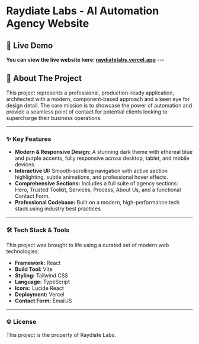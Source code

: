 # Raydiate Labs - AI Automation Agency Website

## 🚀 Live Demo

**You can view the live website here: [raydiatelabs.vercel.app](https://raydiate-labs.vercel.app/)** ---

## 📖 About The Project

This project represents a professional, production-ready application, architected with a modern, component-based approach and a keen eye for design detail.
The core mission is to showcase the power of automation and provide a seamless point of contact for potential clients looking to supercharge their business operations.

---

### ✨ Key Features

* **Modern & Responsive Design:** A stunning dark theme with ethereal blue and purple accents, fully responsive across desktop, tablet, and mobile devices.
* **Interactive UI:** Smooth-scrolling navigation with active section highlighting, subtle animations, and professional hover effects.
* **Comprehensive Sections:** Includes a full suite of agency sections: Hero, Trusted Toolkit, Services, Process, About Us, and a functional Contact Form.
* **Professional Codebase:** Built on a modern, high-performance tech stack using industry best practices.

---

### 🛠️ Tech Stack & Tools

This project was brought to life using a curated set of modern web technologies:

* **Framework:** React
* **Build Tool:** Vite
* **Styling:** Tailwind CSS
* **Language:** TypeScript
* **Icons:** Lucide React
* **Deployment:** Vercel
* **Contact Form:** EmailJS

---

### ©️ License

This project is the property of Raydiate Labs.
